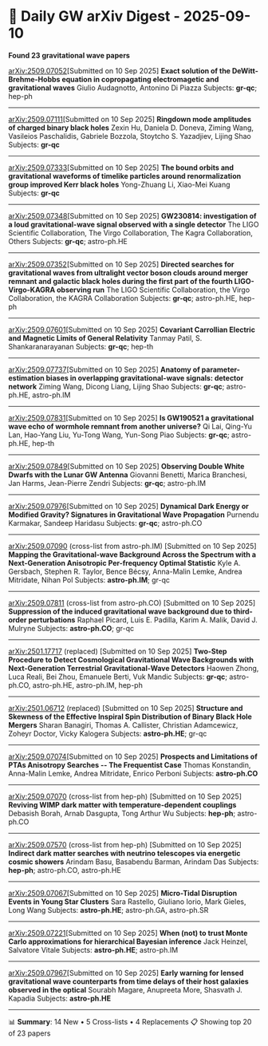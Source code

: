 # 📡 Daily GW arXiv Digest - 2025-09-10
**Found 23 gravitational wave papers**

[arXiv:2509.07052](https://arxiv.org/abs/2509.07052)[Submitted on 10 Sep 2025]
**Exact solution of the DeWitt-Brehme-Hobbs equation in copropagating electromagetic and gravitational waves**
Giulio Audagnotto, Antonino Di Piazza
Subjects: **gr-qc**; hep-ph

---

[arXiv:2509.07111](https://arxiv.org/abs/2509.07111)[Submitted on 10 Sep 2025]
**Ringdown mode amplitudes of charged binary black holes**
Zexin Hu, Daniela D. Doneva, Ziming Wang, Vasileios Paschalidis, Gabriele Bozzola, Stoytcho S. Yazadjiev, Lijing Shao
Subjects: **gr-qc**

---

[arXiv:2509.07333](https://arxiv.org/abs/2509.07333)[Submitted on 10 Sep 2025]
**The bound orbits and gravitational waveforms of timelike particles around renormalization group improved Kerr black holes**
Yong-Zhuang Li, Xiao-Mei Kuang
Subjects: **gr-qc**

---

[arXiv:2509.07348](https://arxiv.org/abs/2509.07348)[Submitted on 10 Sep 2025]
**GW230814: investigation of a loud gravitational-wave signal observed with a single detector**
The LIGO Scientific Collaboration, The Virgo Collaboration, The Kagra Collaboration, Others
Subjects: **gr-qc**; astro-ph.HE

---

[arXiv:2509.07352](https://arxiv.org/abs/2509.07352)[Submitted on 10 Sep 2025]
**Directed searches for gravitational waves from ultralight vector boson clouds around merger remnant and galactic black holes during the first part of the fourth LIGO-Virgo-KAGRA observing run**
The LIGO Scientific Collaboration, the Virgo Collaboration, the KAGRA Collaboration
Subjects: **gr-qc**; astro-ph.HE, hep-ph

---

[arXiv:2509.07601](https://arxiv.org/abs/2509.07601)[Submitted on 10 Sep 2025]
**Covariant Carrollian Electric and Magnetic Limits of General Relativity**
Tanmay Patil, S. Shankaranarayanan
Subjects: **gr-qc**; hep-th

---

[arXiv:2509.07737](https://arxiv.org/abs/2509.07737)[Submitted on 10 Sep 2025]
**Anatomy of parameter-estimation biases in overlapping gravitational-wave signals: detector network**
Ziming Wang, Dicong Liang, Lijing Shao
Subjects: **gr-qc**; astro-ph.HE, astro-ph.IM

---

[arXiv:2509.07831](https://arxiv.org/abs/2509.07831)[Submitted on 10 Sep 2025]
**Is GW190521 a gravitational wave echo of wormhole remnant from another universe?**
Qi Lai, Qing-Yu Lan, Hao-Yang Liu, Yu-Tong Wang, Yun-Song Piao
Subjects: **gr-qc**; astro-ph.HE, hep-th

---

[arXiv:2509.07849](https://arxiv.org/abs/2509.07849)[Submitted on 10 Sep 2025]
**Observing Double White Dwarfs with the Lunar GW Antenna**
Giovanni Benetti, Marica Branchesi, Jan Harms, Jean-Pierre Zendri
Subjects: **gr-qc**; astro-ph.IM

---

[arXiv:2509.07976](https://arxiv.org/abs/2509.07976)[Submitted on 10 Sep 2025]
**Dynamical Dark Energy or Modified Gravity? Signatures in Gravitational Wave Propagation**
Purnendu Karmakar, Sandeep Haridasu
Subjects: **gr-qc**; astro-ph.CO

---

[arXiv:2509.07090](https://arxiv.org/abs/2509.07090) (cross-list from astro-ph.IM) [Submitted on 10 Sep 2025]
**Mapping the Gravitational-wave Background Across the Spectrum with a Next-Generation Anisotropic Per-frequency Optimal Statistic**
Kyle A. Gersbach, Stephen R. Taylor, Bence Bécsy, Anna-Malin Lemke, Andrea Mitridate, Nihan Pol
Subjects: **astro-ph.IM**; gr-qc

---

[arXiv:2509.07811](https://arxiv.org/abs/2509.07811) (cross-list from astro-ph.CO) [Submitted on 10 Sep 2025]
**Suppression of the induced gravitational wave background due to third-order perturbations**
Raphael Picard, Luis E. Padilla, Karim A. Malik, David J. Mulryne
Subjects: **astro-ph.CO**; gr-qc

---

[arXiv:2501.17717](https://arxiv.org/abs/2501.17717) (replaced) [Submitted on 10 Sep 2025]
**Two-Step Procedure to Detect Cosmological Gravitational Wave Backgrounds with Next-Generation Terrestrial Gravitational-Wave Detectors**
Haowen Zhong, Luca Reali, Bei Zhou, Emanuele Berti, Vuk Mandic
Subjects: **gr-qc**; astro-ph.CO, astro-ph.HE, astro-ph.IM, hep-ph

---

[arXiv:2501.06712](https://arxiv.org/abs/2501.06712) (replaced) [Submitted on 10 Sep 2025]
**Structure and Skewness of the Effective Inspiral Spin Distribution of Binary Black Hole Mergers**
Sharan Banagiri, Thomas A. Callister, Christian Adamcewicz, Zoheyr Doctor, Vicky Kalogera
Subjects: **astro-ph.HE**; gr-qc

---

[arXiv:2509.07074](https://arxiv.org/abs/2509.07074)[Submitted on 10 Sep 2025]
**Prospects and Limitations of PTAs Anisotropy Searches -- The Frequentist Case**
Thomas Konstandin, Anna-Malin Lemke, Andrea Mitridate, Enrico Perboni
Subjects: **astro-ph.CO**

---

[arXiv:2509.07070](https://arxiv.org/abs/2509.07070) (cross-list from hep-ph) [Submitted on 10 Sep 2025]
**Reviving WIMP dark matter with temperature-dependent couplings**
Debasish Borah, Arnab Dasgupta, Tong Arthur Wu
Subjects: **hep-ph**; astro-ph.CO

---

[arXiv:2509.07570](https://arxiv.org/abs/2509.07570) (cross-list from hep-ph) [Submitted on 10 Sep 2025]
**Indirect dark matter searches with neutrino telescopes via energetic cosmic showers**
Arindam Basu, Basabendu Barman, Arindam Das
Subjects: **hep-ph**; astro-ph.CO, astro-ph.HE

---

[arXiv:2509.07067](https://arxiv.org/abs/2509.07067)[Submitted on 10 Sep 2025]
**Micro-Tidal Disruption Events in Young Star Clusters**
Sara Rastello, Giuliano Iorio, Mark Gieles, Long Wang
Subjects: **astro-ph.HE**; astro-ph.GA, astro-ph.SR

---

[arXiv:2509.07221](https://arxiv.org/abs/2509.07221)[Submitted on 10 Sep 2025]
**When (not) to trust Monte Carlo approximations for hierarchical Bayesian inference**
Jack Heinzel, Salvatore Vitale
Subjects: **astro-ph.HE**; astro-ph.IM

---

[arXiv:2509.07967](https://arxiv.org/abs/2509.07967)[Submitted on 10 Sep 2025]
**Early warning for lensed gravitational wave counterparts from time delays of their host galaxies observed in the optical**
Sourabh Magare, Anupreeta More, Shasvath J. Kapadia
Subjects: **astro-ph.HE**

---

📊 **Summary**: 14 New • 5 Cross-lists • 4 Replacements
📋 Showing top 20 of 23 papers